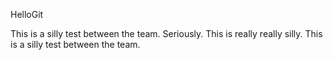 HelloGit

This is a silly test between the team. Seriously. This is really really silly.
This is a silly test between the team.

